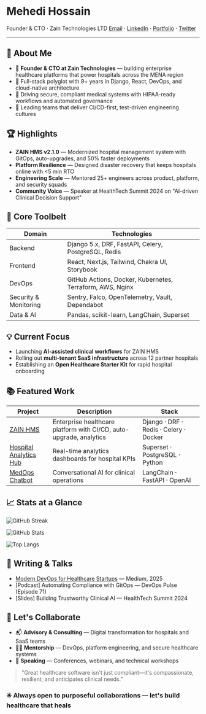 # Mehedi Hossain

Founder & CTO · Zain Technologies LTD
[Email](mailto:mehedi@zain-technologies.com) · [LinkedIn](https://www.linkedin.com/in/mehedi-hossain) · [Portfolio](https://zain-technologies-22.github.io/ZAIN-HMS/) · [Twitter](https://twitter.com/mehedi_codes)

---

## 🚀 About Me

- 🏥 **Founder & CTO at Zain Technologies** — building enterprise healthcare platforms that power hospitals across the MENA region
- 🧠 Full-stack polyglot with 9+ years in Django, React, DevOps, and cloud-native architecture
- 🔐 Driving secure, compliant medical systems with HIPAA-ready workflows and automated governance
- 🤖 Leading teams that deliver CI/CD-first, test-driven engineering cultures

## 🏆 Highlights

- **ZAIN HMS v2.1.0** — Modernized hospital management system with GitOps, auto-upgrades, and 50% faster deployments
- **Platform Resilience** — Designed disaster recovery that keeps hospitals online with <5 min RTO
- **Engineering Scale** — Mentored 25+ engineers across product, platform, and security squads
- **Community Voice** — Speaker at HealthTech Summit 2024 on "AI-driven Clinical Decision Support"

## 🔧 Core Toolbelt

| Domain | Technologies |
| --- | --- |
| Backend | Django 5.x, DRF, FastAPI, Celery, PostgreSQL, Redis |
| Frontend | React, Next.js, Tailwind, Chakra UI, Storybook |
| DevOps | GitHub Actions, Docker, Kubernetes, Terraform, AWS, Nginx |
| Security & Monitoring | Sentry, Falco, OpenTelemetry, Vault, Dependabot |
| Data & AI | Pandas, scikit-learn, LangChain, Superset |

## 💡 Current Focus

- Launching **AI-assisted clinical workflows** for ZAIN HMS
- Rolling out **multi-tenant SaaS infrastructure** across 12 partner hospitals
- Establishing an **Open Healthcare Starter Kit** for rapid hospital onboarding

## 📚 Featured Work

| Project | Description | Stack |
| --- | --- | --- |
| [ZAIN HMS](https://github.com/Zain-Technologies-22/ZAIN-HMS) | Enterprise healthcare platform with CI/CD, auto-upgrade, analytics | Django · DRF · Redis · Celery · Docker |
| [Hospital Analytics Hub](https://github.com/MehediHossain95/hospital-analytics-hub) | Real-time analytics dashboards for hospital KPIs | Superset · PostgreSQL · Python |
| [MedOps Chatbot](https://github.com/MehediHossain95/medops-chatbot) | Conversational AI for clinical operations | LangChain · FastAPI · OpenAI |

## 📈 Stats at a Glance

![GitHub Streak](https://streak-stats.demolab.com?user=MehediHossain95&hide_border=true&background=0D1117&ring=00E6FE&fire=F95738)

![GitHub Stats](https://github-readme-stats.vercel.app/api?username=MehediHossain95&show_icons=true&hide_border=true&bg_color=0D1117&title_color=00E6FE&icon_color=F95738)

![Top Langs](https://github-readme-stats.vercel.app/api/top-langs/?username=MehediHossain95&layout=compact&hide_border=true&bg_color=0D1117&title_color=00E6FE)

## 📝 Writing & Talks

- [Modern DevOps for Healthcare Startups](https://medium.com/@mehedi_hossain/modern-devops-healthcare) — Medium, 2025
- [Podcast] Automating Compliance with GitOps — DevOps Pulse (Episode 71)
- [Slides] Building Trustworthy Clinical AI — HealthTech Summit 2024

## 🤝 Let's Collaborate

- 📬 **Advisory & Consulting** — Digital transformation for hospitals and SaaS teams
- 🧑‍🏫 **Mentorship** — DevOps, platform engineering, and secure healthcare systems
- 🎤 **Speaking** — Conferences, webinars, and technical workshops

> "Great healthcare software isn't just compliant—it's compassionate, resilient, and anticipates clinical needs."

### ✳️ Always open to purposeful collaborations — let's build healthcare that heals
